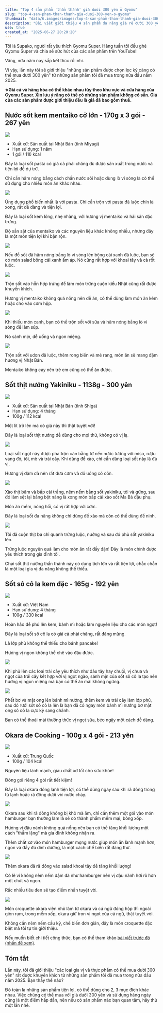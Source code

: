 ```yaml
---
title: "Top 4 sản phẩm 'thần thánh' giá dưới 300 yên ở Gyomu"
slug: "top-4-san-pham-than-thanh-gia-duoi-300-yen-o-gyomu"
thumbnail: "data/6.images/images/top-4-san-pham-than-thanh-gia-duoi-300-yen-o-gyomu.webp"
description: "Bài viết giới thiệu 4 sản phẩm đa năng giá rẻ dưới 300 yên rất được yêu thích tại Gyomu Super trong nửa đầu năm 2025."
use: true
created_at: "2025-06-27 20:20:20"
---
```




Tôi là Supako, người rất yêu thích Gyomu Super. Hàng tuần tôi đều ghé Gyomu Super và chia sẻ sức hút của các sản phẩm trên YouTube!

Vâng, nửa năm nay sắp kết thúc rồi nhỉ.

Vì vậy, lần này tôi sẽ giới thiệu "những sản phẩm được chọn lọc kỹ càng có thể mua dưới 300 yên" từ những sản phẩm tôi đã mua trong nửa đầu năm 2025.

**※Giá cả và hàng hóa có thể khác nhau tùy theo khu vực và cửa hàng của Gyomu Super. Xin lưu ý rằng có thể có những sản phẩm không có sẵn. Giá của các sản phẩm được giới thiệu đều là giá đã bao gồm thuế.**

## Nước sốt kem mentaiko cỡ lớn - 170g x 3 gói - 267 yên

![](/images/image-1750915825251.webp)

*   Xuất xứ: Sản xuất tại Nhật Bản (tỉnh Miyagi)
*   Hạn sử dụng: 1 năm
*   1 gói / 110 kcal

Đây là loại sốt pasta có giá cả phải chăng dù được sản xuất trong nước và tiện lợi để dự trữ.

Chỉ cần hâm nóng bằng cách chần nước sôi hoặc dùng lò vi sóng là có thể sử dụng cho nhiều món ăn khác nhau.

![](/images/image-1750915842961.webp)

Ứng dụng phổ biến nhất là với pasta. Chỉ cần trộn với pasta đã luộc chín là xong, rất dễ dàng và tiện lợi.

Đây là loại sốt kem lỏng, nhẹ nhàng, với hương vị mentaiko và hải sản đặc trưng.

Độ sần sật của mentaiko và các nguyên liệu khác không nhiều, nhưng đây là một món tiện lợi khi bận rộn.

![](/images/image-1750915880957.webp)

Nếu đổ sốt đã hâm nóng bằng lò vi sóng lên bông cải xanh đã luộc, bạn sẽ có món salad bông cải xanh ấm áp. Nó cũng rất hợp với khoai tây và cà rốt luộc.

![](/images/image-1750915889869.webp)

Trộn sốt vào hỗn hợp trứng để làm món trứng cuộn kiểu Nhật cũng rất được khuyến khích.

Hương vị mentaiko không quá nồng nên dễ ăn, có thể dùng làm món ăn kèm hoặc cho vào cơm hộp.

![](/images/image-1750915899148.webp)

Khi thiếu món canh, bạn có thể trộn sốt với sữa và hâm nóng bằng lò vi sóng để làm súp.

Nó sánh mịn, dễ uống và ngon miệng.

![](/images/image-1750915858180.webp)

Trộn sốt với udon đã luộc, thêm rong biển và mè rang, món ăn sẽ mang đậm hương vị Nhật Bản.

Mentaiko không cay nên trẻ em cũng có thể ăn được.

## Sốt thịt nướng Yakiniku - 1138g - 300 yên

![](/images/image-1750915908775.webp)

*   Xuất xứ: Sản xuất tại Nhật Bản (tỉnh Shiga)
*   Hạn sử dụng: 4 tháng
*   100g / 112 kcal

Một lít trở lên mà có giá này thì thật tuyệt vời!

Đây là loại sốt thịt nướng dễ dùng cho mọi thứ, không có vị lạ.

![](/images/image-1750915919866.webp)

Loại sốt ngọt này được pha trộn cân bằng từ nền nước tương với miso, rượu vang đỏ, tỏi, mè và trái cây. Khi dùng để xào, chỉ cần dùng loại sốt này là đủ vị.

Hương vị đậm đà nên rất đưa cơm và đồ uống có cồn.

![](/images/image-1750915928831.webp)

Xào thịt băm và bắp cải trắng, nêm nếm bằng sốt yakiniku, tỏi và gừng, sau đó làm sệt lại bằng bột năng là xong món bắp cải xào sốt Ma Bà đậu phụ.

Món ăn mềm, nóng hổi, có vị rất hợp với cơm.

Đây là loại sốt đa năng không chỉ dùng để xào mà còn có thể dùng để ninh.

![](/images/image-1750915938486.webp)

Tôi đã cuộn thịt ba chỉ quanh trứng luộc, nướng và sau đó phủ sốt yakiniku lên.

Trứng luộc nguyên quả làm cho món ăn rất đầy đặn! Đây là món chính được yêu thích trong gia đình tôi.

Chai sốt thịt nướng thần thánh này có dung tích lớn và rất tiện lợi, chắc chắn là một loại gia vị đa năng không thể thiếu.

## Sốt sô cô la kem đặc - 165g - 192 yên

![](/images/image-1750915959459.webp)

*   Xuất xứ: Việt Nam
*   Hạn sử dụng: 4 tháng
*   100g / 330 kcal

Hoàn hảo để phủ lên kem, bánh mì hoặc làm nguyên liệu cho các món ngọt!

Đây là loại sốt sô cô la có giá cả phải chăng, rất đáng mừng.



Là lớp phủ không thể thiếu cho bánh pancake!

Hương vị ngon không thể chê vào đâu được.

![](/images/image-1750915980109.webp)

Khi phủ lên các loại trái cây yêu thích như dâu tây hay chuối, vị chua và ngọt của trái cây kết hợp với vị ngọt ngào, sánh mịn của sốt sô cô la tạo nên hương vị ngon miệng mà bạn có thể ăn mãi không ngừng.

![](/images/image-1750965442665.webp)

Phết bơ và mật ong lên bánh mì nướng, thêm kem và trái cây làm lớp phủ, sau đó rưới sốt sô cô la lên là bạn đã có ngay món bánh mì nướng bơ mật ong sô cô la cực kỳ sang chảnh.

Bạn có thể thoải mái thưởng thức vị ngọt sữa, béo ngậy một cách dễ dàng.

## Okara de Cooking - 100g x 4 gói - 213 yên

![](/images/image-1750915992022.webp)

*   Xuất xứ: Trung Quốc
*   100g / 104 kcal

Nguyên liệu lành mạnh, giàu chất xơ tốt cho sức khỏe!

Đóng gói riêng 4 gói rất tiết kiệm!

Đây là loại okara đông lạnh tiện lợi, có thể dùng ngay sau khi rã đông trong tủ lạnh hoặc rã đông dưới vòi nước chảy.

![](/images/image-1750916007639.webp)

Okara sau khi rã đông không bị khô mà ẩm, chỉ cần thêm một gói vào món hamburger bạn thường làm là sẽ có thành phẩm mềm mại, bông xốp.

Hương vị đậu nành không quá nồng nên bạn có thể tăng khối lượng một cách "thầm lặng" mà gia đình không nhận ra.

Thêm chất xơ vào món hamburger mọng nước giúp món ăn lành mạnh hơn, ngon và đầy đủ dinh dưỡng, là một cách chế biến rất đáng thử.

![](/images/image-1750916017196.webp)

Thêm okara đã rã đông vào salad khoai tây để tăng khối lượng!

Có lẽ vì không nêm nếm đậm đà như hamburger nên vị đậu nành hơi rõ hơn một chút và ngon.

Rắc nhiều tiêu đen sẽ tạo điểm nhấn tuyệt vời.

![](/images/image-1750916026060.webp)

Món croquette okara viên nhỏ làm từ okara và cá ngừ đóng hộp thì ngoài giòn rụm, trong mềm xốp, okara giữ trọn vị ngọt của cá ngừ, thật tuyệt vời.

Không cần nêm nếm cầu kỳ, chế biến đơn giản, đây là món croquette đặc biệt mà tôi tự tin giới thiệu.

Nếu muốn biết chi tiết công thức, bạn có thể tham khảo [bài viết trước đó (nhấn để xem)](https://news.yahoo.co.jp/expert/articles/3aee1cde268342569f2b63812f8f00e8b1d8b125).

## Tóm tắt

Lần này, tôi đã giới thiệu "các loại gia vị và thực phẩm có thể mua dưới 300 yên" rất được khuyến khích từ những sản phẩm tôi đã mua trong nửa đầu năm 2025. Bạn thấy thế nào?

Đó toàn là những sản phẩm tiện lợi, có thể dùng cho 2, 3 mục đích khác nhau. Việc chúng có thể mua với giá dưới 300 yên và sử dụng hàng ngày cũng là một điểm hấp dẫn, nên nếu có sản phẩm nào bạn quan tâm, hãy thử một lần nhé.